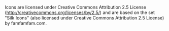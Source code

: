 Icons are licensed under Creative Commons Attribution 2.5 License (http://creativecommons.org/licenses/by/2.5/) and are based
on the set "Silk Icons" (also licensed under Creative Commons Attribution 2.5 License) by famfamfam.com.